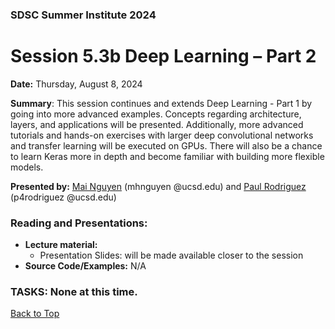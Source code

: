 ### SDSC Summer Institute 2024
# Session 5.3b Deep Learning – Part 2

**Date:** Thursday, August 8, 2024

**Summary**: This session continues and extends Deep Learning - Part 1 by going into more advanced examples.  Concepts regarding architecture, layers, and applications will be presented.  Additionally, more advanced tutorials and hands-on exercises with larger deep convolutional networks and transfer learning will be executed on GPUs.  There will also be a chance to learn Keras more in depth and become familiar with building more flexible models.

**Presented by:** [Mai Nguyen](https://www.sdsc.edu/research/researcher_spotlight/nguyen_mai.html) (mhnguyen @ucsd.edu) and [Paul Rodriguez](https://profiles.ucsd.edu/paul.rodriguez) (p4rodriguez @ucsd.edu)

### Reading and Presentations:
* **Lecture material:**
   * Presentation Slides: will be made available closer to the session
* **Source Code/Examples:** N/A

### TASKS: None at this time.

[Back to Top](#top)
